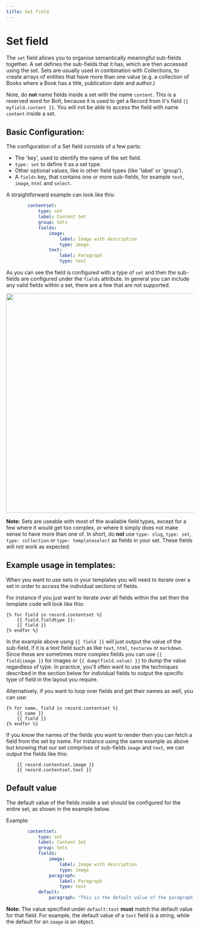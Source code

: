```yaml
---
title: Set field
---
```

Set field
==============

The `set` field allows you to organise semantically meaningful sub-fields together.
A set defines the sub-fields that it has, which are then accessed using the set. Sets are
usually used in combination with Collections, to create arrays of entities that have more than
one value (e.g. a collection of Books where a Book has a title, publication date and author.)
<!-- note: by including the old / officious name, it can be found using search. -->
<!-- block repeater -->

<p class="warning">Note, do <strong>not</strong> name fields inside a set with the name <code>content</code>.
This is a reserved word for Bolt, because it is used to get a Record from it's field 
<code>{{ myfield.content }}</code>. You will not be able to access the field with name <code>content</code> inside
a set.</p>

## Basic Configuration:

The configuration of a Set field consists of a few parts:

 - The 'key', used to identify the name of the set field.
 - `type: set` to define it as a set type.
 - Other optional values, like in other field types (like 'label' or 'group').
 - A `fields` key, that contains one or more sub-fields, for example `text`,
   `image`, `html` and `select`.

A straightforward example can look like this:

```yaml
        contentset:
            type: set
            label: Content Set
            group: Sets
            fields:
                image:
                    label: Image with description
                    type: image
                text:
                    label: Paragraph
                    type: text
```

As you can see the field is configured with a type of `set` and then the
sub-fields are configured under the `fields` attribute. In general
you can include any valid fields within a set, there are a few that are not
supported.

<a href="/files/set.png" class="popup"><img src="/files/set.png" width="590"></a><br>

<p class="note"><strong>Note:</strong> Sets are useable with most of the
available field types, except for a few where it would get too complex, or where
it simply does not make sense to have more than one of. In short, do
<strong>not</strong> use <code>type: slug</code>, <code>type: set</code>,
<code>type: collection</code> or <code>type: templateselect</code> as fields in
your set. These fields will not work as expected. </p>


## Example usage in templates:

When you want to use sets in your templates you will need to iterate over
a set in order to access the individual sections of fields.

For instance if you just want to iterate over all fields
within the set then the template code will look like this:

```twig
{% for field in record.contentset %}
    {{ field.fieldtype }}:
    {{ field }}
{% endfor %}
```

In the example above using `{{ field }}` will just output the value of the
sub-field, if it is a text field such as like `text`, `html`, `textarea` or
`markdown`. Since these are sometimes more complex fields you can use
`{{ field|image }}` for images or `{{ dump(field.value) }}` to dump the
value regardless of type. In practice, you'll often want to use the techniques
described in the section below for individual fields to output the specific type
of field in the layout you require.

Alternatively, if you want to loop over fields and get their names as well, you can use:
```twig
{% for name, field in record.contentset %}
    {{ name }}
    {{ field }}
{% endfor %}
```

If you know the names of the fields you want to render then you can fetch a
field from the set by name. For instance using the same example as above but
knowing that our set comprises of sub-fields `image` and
`text`, we can output the fields like this:

```twig
    {{ record.contentset.image }}
    {{ record.contentset.text }}
```

## Default value

The default value of the fields inside a set should be configured for the entire set,
as shown in the example below.

Example:

```yaml
        contentset:
            type: set
            label: Content Set
            group: Sets
            fields:
                image:
                    label: Image with description
                    type: image
                paragraph:
                    label: Paragraph
                    type: text
            default:
                paragraph: "This is the default value of the paragraph field in the contentset"
```

<p class="note"><strong>Note:</strong> The value specified under <code>default:text</code>
<strong>must</strong> match the default value for that field. For example, the default
value of a <code>text</code> field is a string, while the default for an <code>image</code>
is an object.
</p>
